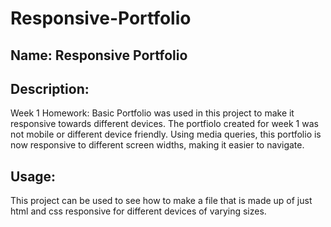 # Responsive-Portfolio

## Name: Responsive Portfolio

## Description: 
Week 1 Homework: Basic Portfolio was used in this project to make it responsive towards different devices. The portfiolo created for week 1 was not mobile or different device friendly. Using media queries, this portfolio is now responsive to different screen widths, making it easier to navigate.

## Usage:
This project can be used to see how to make a file that is made up of just html and css responsive for different devices of varying sizes.

